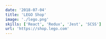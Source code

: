 ```yaml
---
date: '2018-07-04'
title: 'LEGO Shop'
image: './lego.png'
skills: ['React', 'Redux', 'Jest', 'SCSS']
url: 'https://shop.lego.com'
---
```

